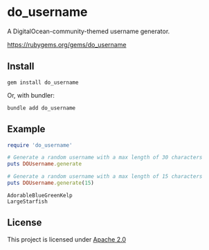 # do_username

A DigitalOcean-community-themed username generator.

https://rubygems.org/gems/do_username

## Install

`gem install do_username`

Or, with bundler:

`bundle add do_username`

## Example

```ruby
require 'do_username'

# Generate a random username with a max length of 30 characters
puts DOUsername.generate

# Generate a random username with a max length of 15 characters
puts DOUsername.generate(15)
```

```text
AdorableBlueGreenKelp
LargeStarfish
```

## License

This project is licensed under [Apache 2.0](LICENSE) 
